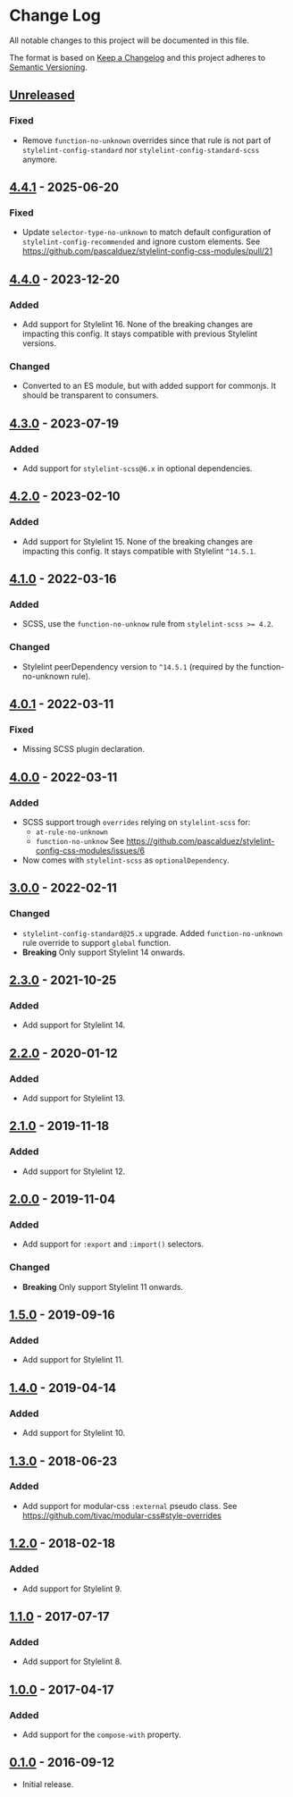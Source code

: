 # Change Log
All notable changes to this project will be documented in this file.

The format is based on [Keep a Changelog](http://keepachangelog.com/)
and this project adheres to [Semantic Versioning](http://semver.org/).

## [Unreleased]

### Fixed
  * Remove `function-no-unknown` overrides since that rule is not part
    of `stylelint-config-standard` nor `stylelint-config-standard-scss`
    anymore.

## [4.4.1] - 2025-06-20
### Fixed
  * Update `selector-type-no-unknown` to match default configuration of
    `stylelint-config-recommended` and ignore custom elements.
    See https://github.com/pascalduez/stylelint-config-css-modules/pull/21

## [4.4.0] - 2023-12-20
### Added
  * Add support for Stylelint 16.
    None of the breaking changes are impacting this config.
    It stays compatible with previous Stylelint versions.

### Changed
  * Converted to an ES module, but with added support for commonjs.
    It should be transparent to consumers.

## [4.3.0] - 2023-07-19
### Added
  * Add support for `stylelint-scss@6.x` in optional dependencies.

## [4.2.0] - 2023-02-10
### Added
  * Add support for Stylelint 15.
    None of the breaking changes are impacting this config.
    It stays compatible with Stylelint `^14.5.1`.

## [4.1.0] - 2022-03-16
### Added
  * SCSS, use the `function-no-unknow` rule from `stylelint-scss >= 4.2`.

### Changed
  * Stylelint peerDependency version to `^14.5.1` 
    (required by the function-no-unknown rule).

## [4.0.1] - 2022-03-11
### Fixed
  * Missing SCSS plugin declaration.

## [4.0.0] - 2022-03-11
### Added
  * SCSS support trough `overrides` relying on `stylelint-scss` for:
    - `at-rule-no-unknown`
    - `function-no-unknow`
    See https://github.com/pascalduez/stylelint-config-css-modules/issues/6
  * Now comes with `stylelint-scss` as `optionalDependency`.

## [3.0.0] - 2022-02-11
### Changed
  * `stylelint-config-standard@25.x` upgrade.
    Added `function-no-unknown` rule override to support `global` function.
  * **Breaking**
    Only support Stylelint 14 onwards.

## [2.3.0] - 2021-10-25
### Added
  * Add support for Stylelint 14.

## [2.2.0] - 2020-01-12
### Added
  * Add support for Stylelint 13.

## [2.1.0] - 2019-11-18
### Added
  * Add support for Stylelint 12.

## [2.0.0] - 2019-11-04
### Added
  * Add support for `:export` and `:import()` selectors.

### Changed
  * **Breaking**
   Only support Stylelint 11 onwards.

## [1.5.0] - 2019-09-16
### Added
  * Add support for Stylelint 11.

## [1.4.0] - 2019-04-14
### Added
  * Add support for Stylelint 10.

## [1.3.0] - 2018-06-23
### Added
  * Add support for modular-css `:external` pseudo class.
    See https://github.com/tivac/modular-css#style-overrides

## [1.2.0] - 2018-02-18
### Added
  * Add support for Stylelint 9.

## [1.1.0] - 2017-07-17
### Added
  * Add support for Stylelint 8.

## [1.0.0] - 2017-04-17
### Added
  * Add support for the `compose-with` property.

## [0.1.0] - 2016-09-12
  * Initial release.

[Unreleased]: https://github.com/pascalduez/stylelint-config-css-modules/compare/4.4.1...HEAD
[4.4.1]: https://github.com/pascalduez/stylelint-config-css-modules/tags/4.4.1
[4.4.0]: https://github.com/pascalduez/stylelint-config-css-modules/tags/4.4.0
[4.3.0]: https://github.com/pascalduez/stylelint-config-css-modules/tags/4.3.0
[4.2.0]: https://github.com/pascalduez/stylelint-config-css-modules/tags/4.2.0
[4.1.0]: https://github.com/pascalduez/stylelint-config-css-modules/tags/4.1.0
[4.0.1]: https://github.com/pascalduez/stylelint-config-css-modules/tags/4.0.1
[4.0.0]: https://github.com/pascalduez/stylelint-config-css-modules/tags/4.0.0
[3.0.0]: https://github.com/pascalduez/stylelint-config-css-modules/tags/3.0.0
[2.3.0]: https://github.com/pascalduez/stylelint-config-css-modules/tags/2.3.0
[2.2.0]: https://github.com/pascalduez/stylelint-config-css-modules/tags/2.2.0
[2.1.0]: https://github.com/pascalduez/stylelint-config-css-modules/tags/2.1.0
[2.0.0]: https://github.com/pascalduez/stylelint-config-css-modules/tags/2.0.0
[1.5.0]: https://github.com/pascalduez/stylelint-config-css-modules/tags/1.5.0
[1.4.0]: https://github.com/pascalduez/stylelint-config-css-modules/tags/1.4.0
[1.3.0]: https://github.com/pascalduez/stylelint-config-css-modules/tags/1.3.0
[1.2.0]: https://github.com/pascalduez/stylelint-config-css-modules/tags/1.2.0
[1.1.0]: https://github.com/pascalduez/stylelint-config-css-modules/tags/1.1.0
[1.0.0]: https://github.com/pascalduez/stylelint-config-css-modules/tags/1.0.0
[0.1.0]: https://github.com/pascalduez/stylelint-config-css-modules/tags/0.1.0

